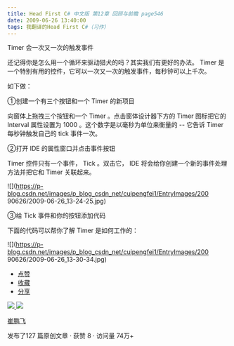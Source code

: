 ```yaml
---
title: Head First C# 中文版 第12章 回顾与前瞻 page546
date: 2009-06-26 13:40:00
tags: 我翻译的Head First C#（习作）
---
```

Timer  会一次又一次的触发事件

  

还记得你是怎么用一个循环来驱动猎犬的吗？其实我们有更好的办法。  Timer  是一个特别有用的控件，它可以一次又一次的触发事件，每秒钟可以上千次。

  

如下做：

  

①创建一个有三个按钮和一个  Timer  的新项目

  

向窗体上拖拽三个按钮和一个  Timer  。点击窗体设计器下方的  Timer  图标把它的  Interval  属性设置为  1000
。这个数字是以毫秒为单位来衡量的  \--  它告诉  Timer  每秒钟触发自己的  tick  事件一次。

  

②打开  IDE  的属性窗口并点击事件按钮

  

Timer  控件只有一个事件，  Tick  。双击它，  IDE  将会给你创建一个新的事件处理方法并把它和  Timer  关联起来。

  

![](https://p-blog.csdn.net/images/p_blog_csdn_net/cuipengfei1/EntryImages/200
90626/2009-06-26_13-24-25.jpg)

③给  Tick  事件和你的按钮添加代码

  

下面的代码可以帮你了解  Timer  是如何工作的：

  

![](https://p-blog.csdn.net/images/p_blog_csdn_net/cuipengfei1/EntryImages/200
90626/2009-06-26_13-30-34.jpg)

  * [ 点赞  ](javascript:;)
  * [ 收藏  ](javascript:;)
  * [ 分享 ](javascript:;)

[ ![](https://profile.csdnimg.cn/5/2/5/3_cuipengfei1)
![](https://g.csdnimg.cn/static/user-reg-year/1x/11.png)
](https://blog.csdn.net/cuipengfei1)

[ 崔鹏飞 ](https://blog.csdn.net/cuipengfei1)

发布了127 篇原创文章  ·  获赞 8  ·  访问量 74万+

